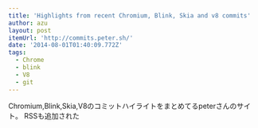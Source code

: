 ```yaml
---
title: 'Highlights from recent Chromium, Blink, Skia and v8 commits'
author: azu
layout: post
itemUrl: 'http://commits.peter.sh/'
date: '2014-08-01T01:40:09.772Z'
tags:
  - Chrome
  - blink
  - V8
  - git
---
```

Chromium,Blink,Skia,V8のコミットハイライトをまとめてるpeterさんのサイト。
RSSも追加された
